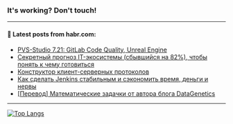 ### It's working? Don't touch!

---
<!--
#### 🛠️ Technical stack:

![C++](https://img.shields.io/badge/C++-informational?logo=c%2B%2B&style=flat&logoColor=white&color=9C033A)
![Java](https://img.shields.io/badge/Java-informational?logo=java&style=flat&logoColor=white&color=007396)
![Kotlin](https://img.shields.io/badge/Kotlin-informational?logo=Kotlin&style=flat&logoColor=white&color=0095D5)
![JS](https://img.shields.io/badge/JS-informational?logo=javaScript&style=flat&logoColor=black&color=F7Df1E) <br>
![HTML5](https://img.shields.io/badge/HTML5-informational?logo=html5&style=flat&logoColor=white&color=E34F26)
![CSS3](https://img.shields.io/badge/CSS3-informational?logo=css3&style=flat&logoColor=white&color=157286)
![Sass](https://img.shields.io/badge/Saas-informational?logo=sass&style=flat&logoColor=white&color=hotpink)
![PHP](https://img.shields.io/badge/PHP-informational?logo=php&style=flat&logoColor=white&color=777BB4) <br>
![WebPAck](https://img.shields.io/badge/WebPack-informational?logo=webPack&style=flat&logoColor=white&color=FF6F00)
![Bootstrap](https://img.shields.io/badge/Bootstrap-informational?logo=Bootstrap&style=flat&logoColor=white&color=7952B3)
![MySQL](https://img.shields.io/badge/MySQL-informational?logo=MySQL&style=flat&logoColor=white&color=00f) <br>
![NodeJS](https://img.shields.io/badge/NodeJS-informational?logo=node.js&style=flat&logoColor=white&color=43853D)
![Spring](https://img.shields.io/badge/Spring-informational?logo=Spring&style=flat&logoColor=white&color=0A9EDC)
![Angular](https://img.shields.io/badge/Vue-informational?logo=vue.js&style=flat&logoColor=white&color=red)
![Git](https://img.shields.io/badge/Git-informational?logo=git&style=flat&logoColor=white&color=darkorange)

___
-->

#### 💬 Latest posts from habr.com:

<!-- BLOG-POST-LIST:START -->
- [PVS-Studio 7.21: GitLab Code Quality, Unreal Engine](https://habr.com/ru/post/694216/?utm_source=habrahabr&utm_medium=rss&utm_campaign=694216)
- [Секретный прогноз IT-экосистемы &lpar;сбывшийся на 82%&rpar;, чтобы понять к чему готовиться](https://habr.com/ru/post/691914/?utm_source=habrahabr&utm_medium=rss&utm_campaign=691914)
- [Конструктор клиент-серверных протоколов](https://habr.com/ru/post/694146/?utm_source=habrahabr&utm_medium=rss&utm_campaign=694146)
- [Как сделать Jenkins стабильным и сэкономить время, деньги и нервы](https://habr.com/ru/post/694144/?utm_source=habrahabr&utm_medium=rss&utm_campaign=694144)
- [[Перевод] Математические задачки от автора блога DataGenetics](https://habr.com/ru/post/694136/?utm_source=habrahabr&utm_medium=rss&utm_campaign=694136)
<!-- BLOG-POST-LIST:END -->

---

[![Top Langs](https://github-readme-stats.vercel.app/api/top-langs/?username=zloylis&layout=compact&hide_border=true&theme=dracula)](https://github.com/zloylis)
